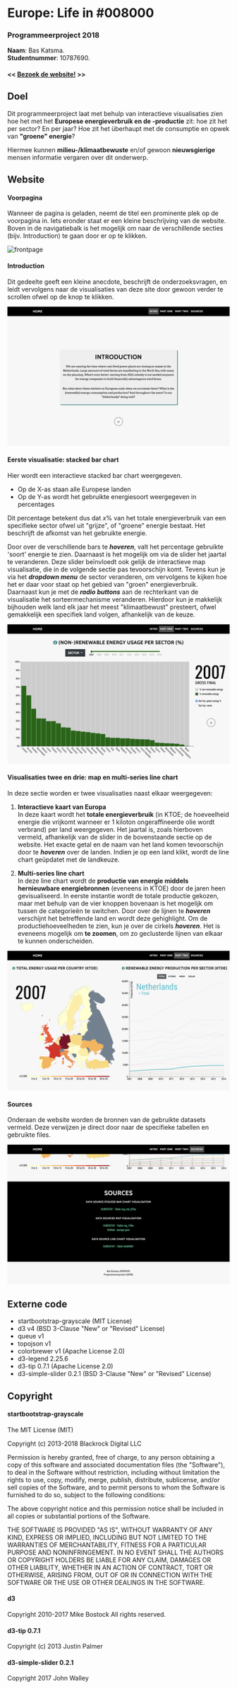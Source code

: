 # Europe: Life in \#008000
### Programmeerproject 2018
**Naam**: Bas Katsma. \
**Studentnummer**: 10787690.

#### << [Bezoek de website!](https://baskatsma.github.io/Programmeerproject/project/index.html) >>


## Doel
Dit programmeerproject laat met behulp van interactieve visualisaties zien hoe het met het **Europese energieverbruik en de -productie** zit: hoe zit het per sector? En per jaar? Hoe zit het überhaupt met de consumptie en opwek van **"groene" energie**?

Hiermee kunnen **milieu-/klimaatbewuste** en/of gewoon **nieuwsgierige** mensen informatie vergaren over dit onderwerp.

## Website
#### Voorpagina
Wanneer de pagina is geladen, neemt de titel een prominente plek op de voorpagina in. Iets eronder staat er een kleine beschrijving van de website. \
Boven in de navigatiebalk is het mogelijk om naar de verschillende secties (bijv. Introduction) te gaan door er op te klikken.

![frontpage](docs/frontpage.png)

#### Introduction
Dit gedeelte geeft een kleine anecdote, beschrijft de onderzoeksvragen, en leidt vervolgens naar de visualisaties van deze site door gewoon verder te scrollen ofwel op de knop te klikken. 

![introduction](docs/introduction.png)


#### Eerste visualisatie: stacked bar chart
Hier wordt een interactieve stacked bar chart weergegeven. 
- Op de X-as staan alle Europese landen
- Op de Y-as wordt het gebruikte energiesoort weergegeven in percentages

Dit percentage betekent dus dat *x*% van het totale energieverbruik van een specifieke sector ofwel uit "grijze", of "groene" energie bestaat. Het beschrijft de afkomst van het gebruikte energie.

Door over de verschillende bars te **_hoveren_**, valt het percentage gebruikte 'soort' energie te zien. Daarnaast is het mogelijk om via de slider het jaartal te veranderen. Deze slider beïnvloedt ook gelijk de interactieve map visualisatie, die in de volgende sectie pas tevoorschijn komt. Tevens kun je via het **_dropdown menu_** de sector veranderen, om vervolgens te kijken hoe het er daar voor staat op het gebied van "groen" energieverbruik. \
Daarnaast kun je met de **_radio buttons_** aan de rechterkant van de visualisatie het sorteermechanisme veranderen. Hierdoor kun je makkelijk bijhouden welk land elk jaar het meest "klimaatbewust" presteert, ofwel gemakkelijk een specifiek land volgen, afhankelijk van de keuze.

![barchart](docs/barchart.png)

#### Visualisaties twee en drie: map en multi-series line chart
In deze sectie worden er twee visualisaties naast elkaar weergegeven:
1. **Interactieve kaart van Europa** \
In deze kaart wordt het **totale energieverbruik** (in KTOE; de hoeveelheid energie die vrijkomt wanneer er 1 kiloton ongeraffineerde olie wordt verbrand) per land weergegeven. Het jaartal is, zoals hierboven vermeld, afhankelijk van de slider in de bovenstaande sectie op de website. Het exacte getal en de naam van het land komen tevoorschijn door te **_hoveren_** over de landen. Indien je op een land klikt, wordt de line chart geüpdatet met de landkeuze.

2. **Multi-series line chart** \
In deze line chart wordt de **productie van energie middels hernieuwbare energiebronnen** (eveneens in KTOE) door de jaren heen gevisualiseerd. In eerste instantie wordt de totale productie gekozen, maar met behulp van de vier knoppen bovenaan is het mogelijk om tussen de categorieën te switchen. Door over de lijnen te **_hoveren_** verschijnt het betreffende land en wordt deze gehighlight. Om de productiehoeveelheden te zien, kun je over de cirkels **_hoveren_**. Het is eveneens mogelijk om **te zoomen**, om zo geclusterde lijnen van elkaar te kunnen onderscheiden.

![map_line](docs/map_line.png)

#### Sources
Onderaan de website worden de bronnen van de gebruikte datasets vermeld. Deze verwijzen je direct door naar de specifieke tabellen en gebruikte files.

![sources](docs/sources.png)

## Externe code
- startbootstrap-grayscale (MIT License)
- d3 v4 (BSD 3-Clause "New" or "Revised" License)
- queue v1
- topojson v1
- colorbrewer v1 (Apache License 2.0)
- d3-legend 2.25.6
- d3-tip 0.7.1 (Apache License 2.0)
- d3-simple-slider 0.2.1 (BSD 3-Clause "New" or "Revised" License)

## Copyright
#### startbootstrap-grayscale
The MIT License (MIT)

Copyright (c) 2013-2018 Blackrock Digital LLC

Permission is hereby granted, free of charge, to any person obtaining a copy
of this software and associated documentation files (the "Software"), to deal
in the Software without restriction, including without limitation the rights
to use, copy, modify, merge, publish, distribute, sublicense, and/or sell
copies of the Software, and to permit persons to whom the Software is
furnished to do so, subject to the following conditions:

The above copyright notice and this permission notice shall be included in
all copies or substantial portions of the Software.

THE SOFTWARE IS PROVIDED "AS IS", WITHOUT WARRANTY OF ANY KIND, EXPRESS OR
IMPLIED, INCLUDING BUT NOT LIMITED TO THE WARRANTIES OF MERCHANTABILITY,
FITNESS FOR A PARTICULAR PURPOSE AND NONINFRINGEMENT. IN NO EVENT SHALL THE
AUTHORS OR COPYRIGHT HOLDERS BE LIABLE FOR ANY CLAIM, DAMAGES OR OTHER
LIABILITY, WHETHER IN AN ACTION OF CONTRACT, TORT OR OTHERWISE, ARISING FROM,
OUT OF OR IN CONNECTION WITH THE SOFTWARE OR THE USE OR OTHER DEALINGS IN
THE SOFTWARE.

#### d3
Copyright 2010-2017 Mike Bostock
All rights reserved.

#### d3-tip 0.7.1
Copyright (c) 2013 Justin Palmer

#### d3-simple-slider 0.2.1
Copyright 2017 John Walley
